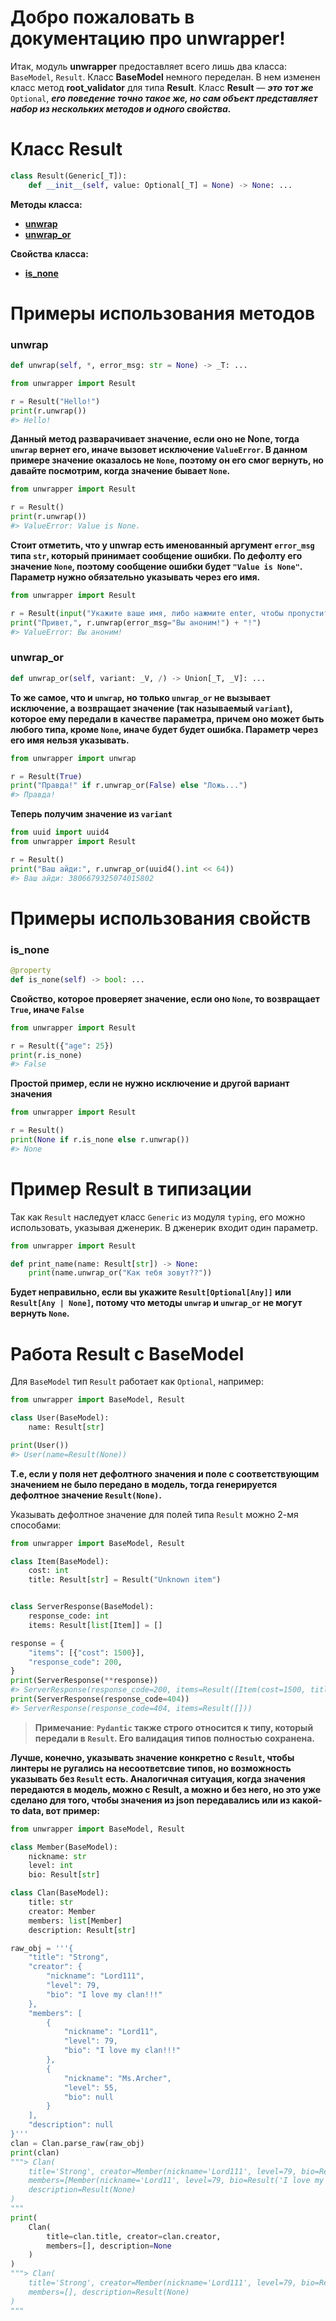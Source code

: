 #  Добро пожаловать в документацию про unwrapper!

Итак, модуль **unwrapper** предоставляет всего лишь два класса: `BaseModel`, `Result`. Класс **BaseModel** немного переделан. В нем изменен класс метод **root_validator** для типа **Result**. Класс **Result** — ***это тот же*** `Optional`, ***его поведение точно такое же, но сам объект представляет набор из нескольких методов и одного свойства.***

# Класс Result

```python
class Result(Generic[_T]):
    def __init__(self, value: Optional[_T] = None) -> None: ...
```

**Методы класса:**
- [**unwrap**](#unwrap)
- [**unwrap_or**](#unwrap_or)

**Свойства класса:**
- [**is_none**](#is_none)

# Примеры использования методов

### unwrap

```python
def unwrap(self, *, error_msg: str = None) -> _T: ...
```

```python
from unwrapper import Result

r = Result("Hello!")
print(r.unwrap())
#> Hello!
```
**Данный метод разварачивает значение, если оно не None, тогда `unwrap` вернет его, иначе вызовет исключение `ValueError`. В данном примере значение оказалось не `None`, поэтому он его смог вернуть, но давайте посмотрим, когда значение бывает `None`.**

```python
from unwrapper import Result

r = Result()
print(r.unwrap())
#> ValueError: Value is None.
```

**Стоит отметить, что у unwrap есть именованный аргумент `error_msg` типа `str`, который принимает сообщение ошибки. По дефолту его значение `None`, поэтому сообщение ошибки будет `"Value is None"`. __Параметр нужно обязательно указывать через его имя.__** 

```python
from unwrapper import Result

r = Result(input("Укажите ваше имя, либо нажмите enter, чтобы пропустить: ") or None)
print("Привет,", r.unwrap(error_msg="Вы аноним!") + "!")
#> ValueError: Вы аноним!
```

### unwrap_or

```python
def unwrap_or(self, variant: _V, /) -> Union[_T, _V]: ...
```

**То же самое, что и `unwrap`, но только `unwrap_or` не вызывает исключение, а возвращает значение (так называемый `variant`), которое ему передали в качестве параметра, причем оно может быть любого типа, кроме `None`, иначе будет будет ошибка. Параметр через его имя нельзя указывать.**

```python
from unwrapper import unwrap

r = Result(True)
print("Правда!" if r.unwrap_or(False) else "Ложь...")
#> Правда!
```

**Теперь получим значение из `variant`**

```python 
from uuid import uuid4
from unwrapper import Result

r = Result()
print("Ваш айди:", r.unwrap_or(uuid4().int << 64))
#> Ваш айди: 3806679325074015802
```

# Примеры использования свойств

### is_none

```python
@property
def is_none(self) -> bool: ...
```

**Свойство, которое проверяет значение, если оно `None`, то возвращает `True`, иначе `False`**

```python
from unwrapper import Result

r = Result({"age": 25})
print(r.is_none)
#> False
```

**Простой пример, если не нужно исключение и другой вариант значения**

```python
from unwrapper import Result

r = Result()
print(None if r.is_none else r.unwrap())
#> None
```

# Пример Result в типизации

Так как `Result` наследует класс `Generic` из модуля `typing`, его можно использовать, указывая дженерик. В дженерик входит один параметр.

```python
from unwrapper import Result

def print_name(name: Result[str]) -> None:
    print(name.unwrap_or("Как тебя зовут??"))
```

**Будет неправильно, если вы укажите `Result[Optional[Any]]` или `Result[Any | None]`, потому что методы `unwrap` и `unwrap_or` не могут вернуть `None`.**

# Работа Result с BaseModel

Для `BaseModel` тип `Result` работает как `Optional`, например:

```python
from unwrapper import BaseModel, Result

class User(BaseModel):
    name: Result[str]

print(User())
#> User(name=Result(None))
```

__Т.е, если у поля нет дефолтного значения и поле с соответствующим  значением не было передано в модель, тогда генерируется дефолтное значение `Result(None)`.__

Указывать дефолтное значение для полей типа `Result` можно 2-мя способами:

```python
from unwrapper import BaseModel, Result

class Item(BaseModel):
    cost: int
    title: Result[str] = Result("Unknown item")


class ServerResponse(BaseModel):
    response_code: int
    items: Result[list[Item]] = []

response = {
    "items": [{"cost": 1500}],
    "response_code": 200,
}
print(ServerResponse(**response))
#> ServerResponse(response_code=200, items=Result([Item(cost=1500, title=Result('Unknown item'))]))
print(ServerResponse(response_code=404))
#> ServerResponse(response_code=404, items=Result([]))
```
> **Примечание**: __`Pydantic` также строго относится к типу, который передали в `Result`. Его валидация типов полностью сохранена.__

__Лучше, конечно, указывать значение конкретно с `Result`, чтобы линтеры не ругались на несоответсвие типов, но возможность указывать без `Result` есть. Аналогичная ситуация, когда значения передаются в модель, можно с Result, а можно и без него, но это уже сделано для того, чтобы значения из json передавались или из какой-то data, вот пример:__

```python
from unwrapper import BaseModel, Result

class Member(BaseModel):
    nickname: str
    level: int
    bio: Result[str]

class Clan(BaseModel):
    title: str
    creator: Member
    members: list[Member]
    description: Result[str]

raw_obj = '''{
    "title": "Strong",
    "creator": {
        "nickname": "Lord111",
        "level": 79,
        "bio": "I love my clan!!!"
    },
    "members": [
        {
            "nickname": "Lord11",
            "level": 79,
            "bio": "I love my clan!!!"
        },
        {
            "nickname": "Ms.Archer",
            "level": 55, 
            "bio": null
        }
    ], 
    "description": null
}'''
clan = Clan.parse_raw(raw_obj)
print(clan)
"""> Clan(
    title='Strong', creator=Member(nickname='Lord111', level=79, bio=Result('I love my clan!!!')),
    members=[Member(nickname='Lord11', level=79, bio=Result('I love my clan!!!')), Member(nickname='Ms.Archer', level=55, bio=Result(None))],
    description=Result(None)
)
"""
print(
    Clan(
        title=clan.title, creator=clan.creator,
        members=[], description=None
    )
)
"""> Clan(
    title='Strong', creator=Member(nickname='Lord111', level=79, bio=Result('I love my clan!!!')),
    members=[], description=Result(None)
)
"""
```
